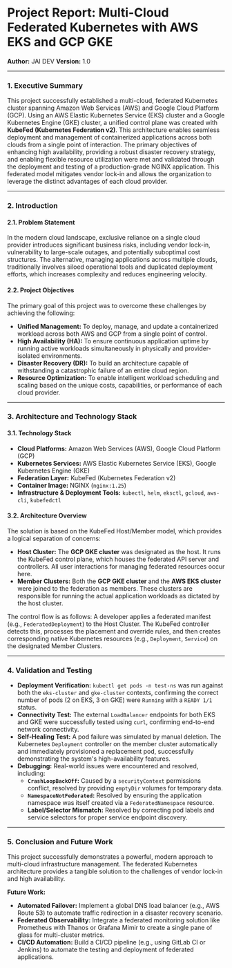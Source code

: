 # **Project Report: Multi-Cloud Federated Kubernetes with AWS EKS and GCP GKE**

**Author:** JAI DEV 
**Version:** 1.0

---

### **1. Executive Summary**

This project successfully established a multi-cloud, federated Kubernetes cluster spanning Amazon Web Services (AWS) and Google Cloud Platform (GCP). Using an AWS Elastic Kubernetes Service (EKS) cluster and a Google Kubernetes Engine (GKE) cluster, a unified control plane was created with **KubeFed (Kubernetes Federation v2)**. This architecture enables seamless deployment and management of containerized applications across both clouds from a single point of interaction. The primary objectives of enhancing high availability, providing a robust disaster recovery strategy, and enabling flexible resource utilization were met and validated through the deployment and testing of a production-grade NGINX application. This federated model mitigates vendor lock-in and allows the organization to leverage the distinct advantages of each cloud provider.

---

### **2. Introduction**

#### **2.1. Problem Statement**

In the modern cloud landscape, exclusive reliance on a single cloud provider introduces significant business risks, including vendor lock-in, vulnerability to large-scale outages, and potentially suboptimal cost structures. The alternative, managing applications across multiple clouds, traditionally involves siloed operational tools and duplicated deployment efforts, which increases complexity and reduces engineering velocity.

#### **2.2. Project Objectives**

The primary goal of this project was to overcome these challenges by achieving the following:

*   **Unified Management:** To deploy, manage, and update a containerized workload across both AWS and GCP from a single point of control.
*   **High Availability (HA):** To ensure continuous application uptime by running active workloads simultaneously in physically and provider-isolated environments.
*   **Disaster Recovery (DR):** To build an architecture capable of withstanding a catastrophic failure of an entire cloud region.
*   **Resource Optimization:** To enable intelligent workload scheduling and scaling based on the unique costs, capabilities, or performance of each cloud provider.

---

### **3. Architecture and Technology Stack**

#### **3.1. Technology Stack**

*   **Cloud Platforms:** Amazon Web Services (AWS), Google Cloud Platform (GCP)
*   **Kubernetes Services:** AWS Elastic Kubernetes Service (EKS), Google Kubernetes Engine (GKE)
*   **Federation Layer:** KubeFed (Kubernetes Federation v2)
*   **Container Image:** NGINX (`nginx:1.25`)
*   **Infrastructure & Deployment Tools:** `kubectl`, `helm`, `eksctl`, `gcloud`, `aws-cli`, `kubefedctl`

#### **3.2. Architecture Overview**

The solution is based on the KubeFed Host/Member model, which provides a logical separation of concerns:

*   **Host Cluster:** The **GCP GKE cluster** was designated as the host. It runs the KubeFed control plane, which houses the federated API server and controllers. All user interactions for managing federated resources occur here.
*   **Member Clusters:** Both the **GCP GKE cluster** and the **AWS EKS cluster** were joined to the federation as members. These clusters are responsible for running the actual application workloads as dictated by the host cluster.

The control flow is as follows: A developer applies a federated manifest (e.g., `FederatedDeployment`) to the Host Cluster. The KubeFed controller detects this, processes the placement and override rules, and then creates corresponding native Kubernetes resources (e.g., `Deployment`, `Service`) on the designated Member Clusters.

---

### **4. Validation and Testing**

*   **Deployment Verification:** `kubectl get pods -n test-ns` was run against both the `eks-cluster` and `gke-cluster` contexts, confirming the correct number of pods (2 on EKS, 3 on GKE) were `Running` with a `READY 1/1` status.
*   **Connectivity Test:** The external `LoadBalancer` endpoints for both EKS and GKE were successfully tested using `curl`, confirming end-to-end network connectivity.
*   **Self-Healing Test:** A pod failure was simulated by manual deletion. The Kubernetes `Deployment` controller on the member cluster automatically and immediately provisioned a replacement pod, successfully demonstrating the system's high-availability features.
*   **Debugging:** Real-world issues were encountered and resolved, including:
    *   **`CrashLoopBackOff`:** Caused by a `securityContext` permissions conflict, resolved by providing `emptyDir` volumes for temporary data.
    *   **`NamespaceNotFederated`:** Resolved by ensuring the application namespace was itself created via a `FederatedNamespace` resource.
    *   **Label/Selector Mismatch:** Resolved by correcting pod labels and service selectors for proper service endpoint discovery.

---

### **5. Conclusion and Future Work**

This project successfully demonstrates a powerful, modern approach to multi-cloud infrastructure management. The federated Kubernetes architecture provides a tangible solution to the challenges of vendor lock-in and high availability.

**Future Work:**

*   **Automated Failover:** Implement a global DNS load balancer (e.g., AWS Route 53) to automate traffic redirection in a disaster recovery scenario.
*   **Federated Observability:** Integrate a federated monitoring solution like Prometheus with Thanos or Grafana Mimir to create a single pane of glass for multi-cluster metrics.
*   **CI/CD Automation:** Build a CI/CD pipeline (e.g., using GitLab CI or Jenkins) to automate the testing and deployment of federated applications.
